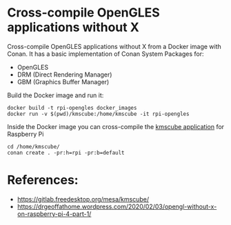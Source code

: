 # Cross-compile OpenGLES applications without X

Cross-compile OpenGLES applications without X from a Docker image with Conan. It has a basic implementation of Conan System Packages  for:

- OpenGLES
- DRM (Direct Rendering Manager)
- GBM (Graphics Buffer Manager)

Build the Docker image and run it:

```
docker build -t rpi-opengles docker_images
docker run -v $(pwd)/kmscube:/home/kmscube -it rpi-opengles
```

Inside the Docker image you can cross-compile the [kmscube application](https://gitlab.freedesktop.org/mesa/kmscube/) for Raspberry Pi

```
cd /home/kmscube/
conan create . -pr:h=rpi -pr:b=default
```

# References:

- https://gitlab.freedesktop.org/mesa/kmscube/
- https://drgeoffathome.wordpress.com/2020/02/03/opengl-without-x-on-raspberry-pi-4-part-1/
